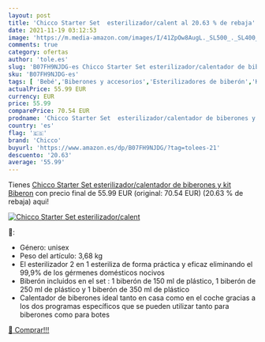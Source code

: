 ```yaml
---
layout: post
title: 'Chicco Starter Set  esterilizador/calent al 20.63 % de rebaja'
date: 2021-11-19 03:12:53
image: 'https://m.media-amazon.com/images/I/41ZpOw8AugL._SL500_._SL400_.jpg'
comments: true
category: ofertas
author: 'tole.es'
slug: 'B07FH9NJDG-es Chicco Starter Set esterilizador/calentador de biberones y...'
sku: 'B07FH9NJDG-es'
tags: [ 'Bebé','Biberones y accesorios','Esterilizadores de biberón','Kits de biberones','Lactancia y alimentación','biberon','biberones','chicco', ]
actualPrice: 55.99 EUR
currency: EUR
price: 55.99
comparePrice: 70.54 EUR
prodname: 'Chicco Starter Set  esterilizador/calentador de biberones y kit Biberon'
country: 'es'
flag: '🇪🇸'
brand: 'Chicco'
buyurl: 'https://www.amazon.es/dp/B07FH9NJDG/?tag=tolees-21'
descuento: '20.63'
average: '55.99'
---
```


Tienes [Chicco Starter Set  esterilizador/calentador de biberones y kit Biberon](https://www.amazon.es/dp/B07FH9NJDG/?tag=tolees-21) con precio final de  55.99 EUR (original: 70.54 EUR) (20.63 %  de rebaja) aqui!

[![Chicco Starter Set  esterilizador/calent](https://m.media-amazon.com/images/I/41ZpOw8AugL._SL500_._SL400_.jpg)](https://www.amazon.es/dp/B07FH9NJDG/?tag=tolees-21)

🔎:

- Género: unisex
- Peso del artículo: 3,68 kg
- El esterilizador 2 en 1 esteriliza de forma práctica y eficaz eliminando el 99,9% de los gérmenes domésticos nocivos
- Biberón incluidos en el set : 1 biberón de 150 ml de plástico, 1 biberón de 250 ml de plástico y 1 biberón de 350 ml de plástico
- Calentador de biberones ideal tanto en casa como en el coche gracias a los dos programas específicos que se pueden utilizar tanto para biberones como para botes

[🛒 Comprar!!!](https://www.amazon.es/dp/B07FH9NJDG/?tag=tolees-21)
